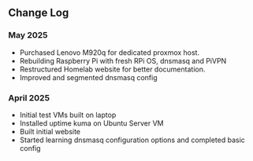 ## Change Log

### May 2025
- Purchased Lenovo M920q for dedicated proxmox host.
- Rebuilding Raspberry Pi with fresh RPi OS, dnsmasq and PiVPN
- Restructured Homelab website for better documentation.
- Improved and segmented dnsmasq config

### April 2025
- Initial test VMs built on laptop
- Installed uptime kuma on Ubuntu Server VM
- Built initial website
- Started learning dnsmasq configuration options and completed basic config